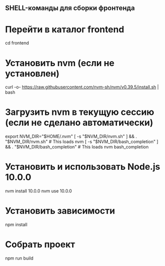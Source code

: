 ## SHELL-команды для сборки фронтенда ##

# Перейти в каталог frontend
cd frontend

# Установить nvm (если не установлен)
curl -o- https://raw.githubusercontent.com/nvm-sh/nvm/v0.39.5/install.sh | bash

# Загрузить nvm в текущую сессию (если не сделано автоматически)
export NVM_DIR="$HOME/.nvm"
[ -s "$NVM_DIR/nvm.sh" ] && \. "$NVM_DIR/nvm.sh" # This loads nvm
[ -s "$NVM_DIR/bash_completion" ] && \. "$NVM_DIR/bash_completion" # This loads nvm bash_completion

# Установить и использовать Node.js 10.0.0
nvm install 10.0.0
nvm use 10.0.0

# Установить зависимости
npm install

# Собрать проект
npm run build
